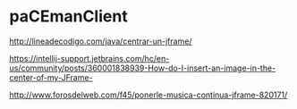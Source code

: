 # paCEmanClient

http://lineadecodigo.com/java/centrar-un-jframe/

https://intellij-support.jetbrains.com/hc/en-us/community/posts/360001838939-How-do-I-insert-an-image-in-the-center-of-my-JFrame-

http://www.forosdelweb.com/f45/ponerle-musica-continua-jframe-820171/

